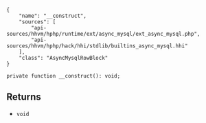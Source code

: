``` yamlmeta
{
    "name": "__construct",
    "sources": [
        "api-sources/hhvm/hphp/runtime/ext/async_mysql/ext_async_mysql.php",
        "api-sources/hhvm/hphp/hack/hhi/stdlib/builtins_async_mysql.hhi"
    ],
    "class": "AsyncMysqlRowBlock"
}
```




``` Hack
private function __construct(): void;
```




## Returns




+ ` void `
<!-- HHAPIDOC -->
